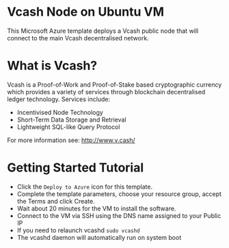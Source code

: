 # Vcash Node on Ubuntu VM

This Microsoft Azure template deploys a Vcash public node that will connect to the main Vcash decentralised network.

# What is Vcash?
Vcash is a Proof-of-Work and Proof-of-Stake based cryptographic currency which provides a variety of services through blockchain decentralised ledger technology.
Services include:

* Incentivised Node Technology
* Short-Term Data Storage and Retrieval
* Lightweight SQL-like Query Protocol

For more information see: http://www.v.cash/


# Getting Started Tutorial
* Click the `Deploy to Azure` icon for this template.
* Complete the template parameters, choose your resource group, accept the Terms and click Create.
* Wait about 20 minutes for the VM to install the software.
* Connect to the VM via SSH using the DNS name assigned to your Public IP
* If you need to relaunch vcashd `sudo vcashd`
* The vcashd daemon will  automatically run on system boot